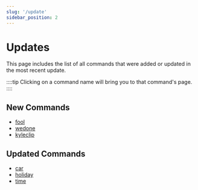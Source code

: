 ```yaml
---
slug: '/update'
sidebar_position: 2
---
```


# Updates

This page includes the list of all commands that were added or updated in the most recent update.

::::tip
Clicking on a command name will bring you to that command's page.
::::

## New Commands

- [fool](voice/fool.md)
- [wedone](voice/wedone.md)
- [kyleclip](voice%20multiple/kyleclip.md)

## Updated Commands

- [car](voice%20multiple/car.md)
- [holiday](voice%20multiple/holiday.md)
- [time](voice%20multiple/time.md)